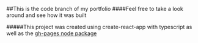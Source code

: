 
##This is the code branch of my portfolio
####Feel free to take a look around and see how it was built

#####This project was created using create-react-app with typescript as well as the [gh-pages node package](https://www.npmjs.com/package/gh-pages)
